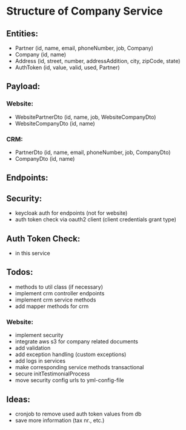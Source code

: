 # Structure of Company Service

## Entities:
- Partner (id, name, email, phoneNumber, job, Company)
- Company (id, name)
- Address (id, street, number, addressAddition, city, zipCode, state)
- AuthToken (id, value, valid, used, Partner)

## Payload:
### Website:
- WebsitePartnerDto (id, name, job, WebsiteCompanyDto)
- WebsiteCompanyDto (id, name)
### CRM:
- PartnerDto (id, name, email, phoneNumber, job, CompanyDto)
- CompanyDto (id, name)

## Endpoints:

## Security:
- keycloak auth for endpoints (not for website)
- auth token check via oauth2 client (client credentials grant type)

## Auth Token Check:
- in this service

## Todos:
- methods to util class (if necessary)
- implement crm controller endpoints
- implement crm service methods
- add mapper methods for crm
### Website:
- implement security
- integrate aws s3 for company related documents
- add validation
- add exception handling (custom exceptions)
- add logs in services
- make corresponding service methods transactional
- secure initTestimonialProcess
- move security config urls to yml-config-file

## Ideas:
- cronjob to remove used auth token values from db
- save more information (tax nr., etc.)
